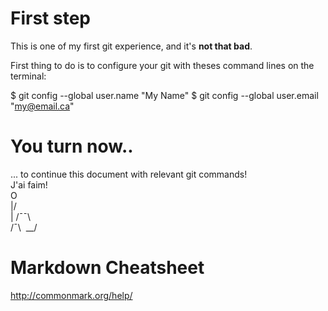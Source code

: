 # First step

This is one of my first git experience, and it's **not that bad**.

First thing to do is to configure your git with theses command lines on the terminal:

$ git config --global user.name "My Name"
$ git config --global user.email "my@email.ca"

# You turn now..

... to continue this document with relevant git commands!  
J'ai faim!  
     O  
    \|/  
     |    /¯¯\  
    /¯\   \__/  
    

# Markdown Cheatsheet

http://commonmark.org/help/
